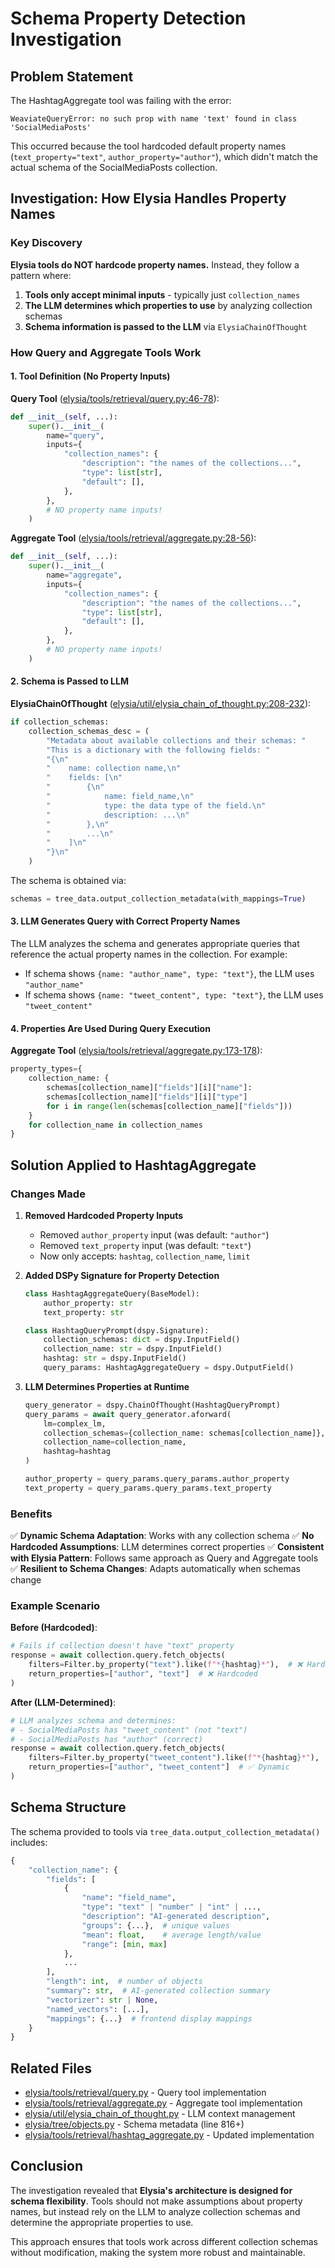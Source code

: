 # Schema Property Detection Investigation

## Problem Statement

The HashtagAggregate tool was failing with the error:
```
WeaviateQueryError: no such prop with name 'text' found in class 'SocialMediaPosts'
```

This occurred because the tool hardcoded default property names (`text_property="text"`, `author_property="author"`), which didn't match the actual schema of the SocialMediaPosts collection.

## Investigation: How Elysia Handles Property Names

### Key Discovery

**Elysia tools do NOT hardcode property names.** Instead, they follow a pattern where:

1. **Tools only accept minimal inputs** - typically just `collection_names`
2. **The LLM determines which properties to use** by analyzing collection schemas
3. **Schema information is passed to the LLM** via `ElysiaChainOfThought`

### How Query and Aggregate Tools Work

#### 1. Tool Definition (No Property Inputs)

**Query Tool** ([elysia/tools/retrieval/query.py:46-78](elysia/tools/retrieval/query.py#L46-L78)):
```python
def __init__(self, ...):
    super().__init__(
        name="query",
        inputs={
            "collection_names": {
                "description": "the names of the collections...",
                "type": list[str],
                "default": [],
            },
        },
        # NO property name inputs!
    )
```

**Aggregate Tool** ([elysia/tools/retrieval/aggregate.py:28-56](elysia/tools/retrieval/aggregate.py#L28-L56)):
```python
def __init__(self, ...):
    super().__init__(
        name="aggregate",
        inputs={
            "collection_names": {
                "description": "the names of the collections...",
                "type": list[str],
                "default": [],
            },
        },
        # NO property name inputs!
    )
```

#### 2. Schema is Passed to LLM

**ElysiaChainOfThought** ([elysia/util/elysia_chain_of_thought.py:208-232](elysia/util/elysia_chain_of_thought.py#L208-L232)):
```python
if collection_schemas:
    collection_schemas_desc = (
        "Metadata about available collections and their schemas: "
        "This is a dictionary with the following fields: "
        "{\n"
        "    name: collection name,\n"
        "    fields: [\n"
        "        {\n"
        "            name: field_name,\n"
        "            type: the data type of the field.\n"
        "            description: ...\n"
        "        },\n"
        "        ...\n"
        "    ]\n"
        "}\n"
    )
```

The schema is obtained via:
```python
schemas = tree_data.output_collection_metadata(with_mappings=True)
```

#### 3. LLM Generates Query with Correct Property Names

The LLM analyzes the schema and generates appropriate queries that reference the actual property names in the collection. For example:

- If schema shows `{name: "author_name", type: "text"}`, the LLM uses `"author_name"`
- If schema shows `{name: "tweet_content", type: "text"}`, the LLM uses `"tweet_content"`

#### 4. Properties Are Used During Query Execution

**Aggregate Tool** ([elysia/tools/retrieval/aggregate.py:173-178](elysia/tools/retrieval/aggregate.py#L173-L178)):
```python
property_types={
    collection_name: {
        schemas[collection_name]["fields"][i]["name"]:
        schemas[collection_name]["fields"][i]["type"]
        for i in range(len(schemas[collection_name]["fields"]))
    }
    for collection_name in collection_names
}
```

## Solution Applied to HashtagAggregate

### Changes Made

1. **Removed Hardcoded Property Inputs**
   - Removed `author_property` input (was default: `"author"`)
   - Removed `text_property` input (was default: `"text"`)
   - Now only accepts: `hashtag`, `collection_name`, `limit`

2. **Added DSPy Signature for Property Detection**
   ```python
   class HashtagAggregateQuery(BaseModel):
       author_property: str
       text_property: str

   class HashtagQueryPrompt(dspy.Signature):
       collection_schemas: dict = dspy.InputField()
       collection_name: str = dspy.InputField()
       hashtag: str = dspy.InputField()
       query_params: HashtagAggregateQuery = dspy.OutputField()
   ```

3. **LLM Determines Properties at Runtime**
   ```python
   query_generator = dspy.ChainOfThought(HashtagQueryPrompt)
   query_params = await query_generator.aforward(
       lm=complex_lm,
       collection_schemas={collection_name: schemas[collection_name]},
       collection_name=collection_name,
       hashtag=hashtag
   )

   author_property = query_params.query_params.author_property
   text_property = query_params.query_params.text_property
   ```

### Benefits

✅ **Dynamic Schema Adaptation**: Works with any collection schema
✅ **No Hardcoded Assumptions**: LLM determines correct properties
✅ **Consistent with Elysia Pattern**: Follows same approach as Query and Aggregate tools
✅ **Resilient to Schema Changes**: Adapts automatically when schemas change

### Example Scenario

**Before (Hardcoded)**:
```python
# Fails if collection doesn't have "text" property
response = await collection.query.fetch_objects(
    filters=Filter.by_property("text").like(f"*{hashtag}*"),  # ❌ Hardcoded
    return_properties=["author", "text"]  # ❌ Hardcoded
)
```

**After (LLM-Determined)**:
```python
# LLM analyzes schema and determines:
# - SocialMediaPosts has "tweet_content" (not "text")
# - SocialMediaPosts has "author" (correct)
response = await collection.query.fetch_objects(
    filters=Filter.by_property("tweet_content").like(f"*{hashtag}*"),  # ✅ Dynamic
    return_properties=["author", "tweet_content"]  # ✅ Dynamic
)
```

## Schema Structure

The schema provided to tools via `tree_data.output_collection_metadata()` includes:

```python
{
    "collection_name": {
        "fields": [
            {
                "name": "field_name",
                "type": "text" | "number" | "int" | ...,
                "description": "AI-generated description",
                "groups": {...},  # unique values
                "mean": float,    # average length/value
                "range": [min, max]
            },
            ...
        ],
        "length": int,  # number of objects
        "summary": str,  # AI-generated collection summary
        "vectorizer": str | None,
        "named_vectors": [...],
        "mappings": {...}  # frontend display mappings
    }
}
```

## Related Files

- [elysia/tools/retrieval/query.py](elysia/tools/retrieval/query.py) - Query tool implementation
- [elysia/tools/retrieval/aggregate.py](elysia/tools/retrieval/aggregate.py) - Aggregate tool implementation
- [elysia/util/elysia_chain_of_thought.py](elysia/util/elysia_chain_of_thought.py) - LLM context management
- [elysia/tree/objects.py](elysia/tree/objects.py) - Schema metadata (line 816+)
- [elysia/tools/retrieval/hashtag_aggregate.py](elysia/tools/retrieval/hashtag_aggregate.py) - Updated implementation

## Conclusion

The investigation revealed that **Elysia's architecture is designed for schema flexibility**. Tools should not make assumptions about property names, but instead rely on the LLM to analyze collection schemas and determine the appropriate properties to use.

This approach ensures that tools work across different collection schemas without modification, making the system more robust and maintainable.

